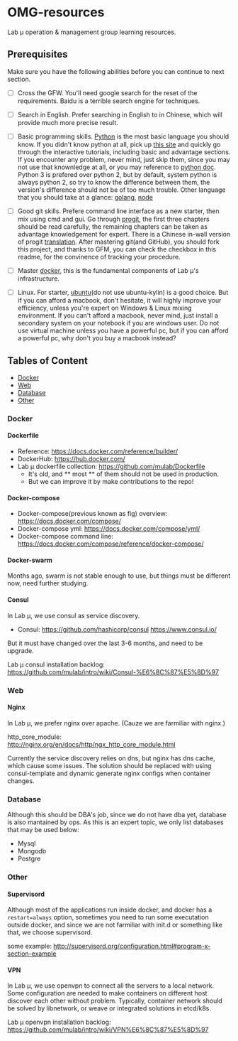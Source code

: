 # OMG-resources
Lab μ operation &amp; management group learning resources.

## Prerequisites

Make sure you have the following abilities before you can continue to next section.

- [ ] Cross the GFW. You'll need google search for the reset of the requirements. Baidu is a terrible search engine for techniques.
- [ ] Search in English. Prefer searching in English to in Chinese, which will provide much more precise result.
- [ ] Basic programming skills. [Python][python] is the most basic language you should know.
  If you didn't know python at all, pick up [this site][learn-python] and quickly go through the interactive tutorials, including basic and advantage sections.
  If you encounter any problem, never mind, just skip them, since you may not use that knownledge at all, or you may reference to [python doc][python-doc].
  Python 3 is prefered over python 2, but by default, system python is always python 2, so try to know the difference between them, the version's difference should not be of too much trouble.
  Other language that you should take at a glance: [golang][golang], [node][node]
- [ ] Good git skills. Prefere command line interface as a new starter, then mix using cmd and gui.
  Go through [progit][progit], the first three chapters should be read carefully, the remaining chapters can be taken as advantage knowledgement for expert.
  There is a Chinese in-wall version of progit [translation][progit-zh].
  After mastering git(and GitHub), you should fork this project, and thanks to GFM, you can check the checkbox in this readme, for the convinence of tracking your procedure.
- [ ] Master [docker][docker], this is the fundamental components of Lab μ's infrastructure.
- [ ] Linux. For starter, [ubuntu][ubuntu](do not use ubuntu-kylin) is a good choice.
  But if you can afford a macbook, don't hesitate, it will highly improve your efficiency, unless you're expert on Windows & Linux mixing environment.
  If you can't afford a macbook, never mind, just install a secondary system on your notebook if you are windows user. Do not use virtual machine unless you have a powerful pc, but if you can afford a powerful pc, why don't you buy a macbook instead?
  

[python]: https://www.python.org/
[learn-python]: http://www.learnpython.org/
[python-doc]: https://docs.python.org/3/
[golang]: https://golang.org/
[node]: https://nodejs.org/en/
[progit]: https://git-scm.com/book/en/v2
[progit-zh]: http://git.oschina.net/progit/
[docker]: https://www.docker.com/
[ubuntu]: http://www.ubuntu.com/download/desktop

## Tables of Content

- [Docker](#docker)
- [Web](#web)
- [Database](#database)
- [Other](#other)

### Docker

#### Dockerfile

- Reference: https://docs.docker.com/reference/builder/
- DockerHub: https://hub.docker.com/
- Lab μ dockerfile collection: https://github.com/mulab/Dockerfile
  - It's old, and ** most ** of them should not be used in production.
  - But we can improve it by make contributions to the repo!

#### Docker-compose
- Docker-compose(previous known as fig) overview: https://docs.docker.com/compose/
- Docker-compose yml: https://docs.docker.com/compose/yml/
- Docker-compose command line: https://docs.docker.com/compose/reference/docker-compose/

#### Docker-swarm

Months ago, swarm is not stable enough to use, but things must be different now, need further studying.

#### Consul

In Lab μ, we use consul as service discovery. 

- Consul: https://github.com/hashicorp/consul https://www.consul.io/

But it must have changed over the last 3-6 months, and need to be upgrade.

Lab μ consul installation backlog: https://github.com/mulab/intro/wiki/Consul-%E6%8C%87%E5%8D%97

### Web

#### Nginx

In Lab μ, we prefer nginx over apache. (Cauze we are farmiliar with nginx.)

http_core_module: http://nginx.org/en/docs/http/ngx_http_core_module.html

Currently the service discovery relies on dns, but nginx has dns cache, which cause some issues. The solution should be replaced with using consul-template and dynamic generate nginx configs when container changes.

### Database

Although this should be DBA's job, since we do not have dba yet, database is also mantained by ops.
As this is an expert topic, we only list databases that may be used below:

- Mysql
- Mongodb
- Postgre

### Other

#### Supervisord

Although most of the applications run inside docker, and docker has a `restart=always` option, sometimes you need to run some executation outside docker, and since we are not farmiliar with init.d or something like that, we choose supervisord.

some example: http://supervisord.org/configuration.html#program-x-section-example

#### VPN

In Lab μ, we use openvpn to connect all the servers to a local network. Some configuration are needed to make containers on different host discover each other without problem. Typically, container network should be solved by libnetwork, or weave or integrated solutions in etcd/k8s.

Lab μ openvpn installation backlog: https://github.com/mulab/intro/wiki/VPN%E6%8C%87%E5%8D%97
